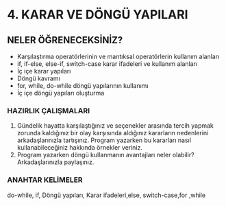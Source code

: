 # 4. KARAR VE DÖNGÜ YAPILARI

## NELER ÖĞRENECEKSİNİZ?
- Karşılaştırma operatörlerinin ve mantıksal operatörlerin kullanım alanları
- if, if-else, else-if, switch-case karar ifadeleri ve kullanım alanları
- İç içe karar yapıları
- Döngü kavramı
- for, while, do-while döngü yapılarının kullanımı
- İç içe döngü yapıları oluşturma

### HAZIRLIK ÇALIŞMALARI
1. Gündelik hayatta karşılaştığınız ve seçenekler arasında tercih yapmak zorunda kaldığınız bir olay karşısında aldığınız kararların nedenlerini arkadaşlarınızla tartışınız. Program yazarken bu kararları nasıl kullanabileceğiniz hakkında örnekler veriniz.
2. Program yazarken döngü kullanmanın avantajları neler olabilir? Arkadaşlarınızla paylaşınız.

### ANAHTAR KELİMELER

do-while, if, Döngü yapıları, Karar ifadeleri,else, switch-case,for ,while